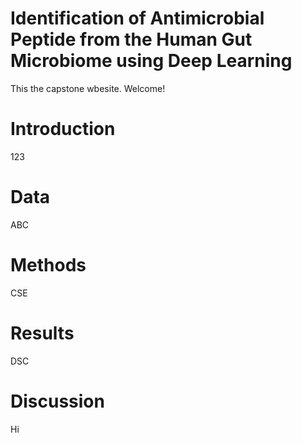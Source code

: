 # Identification of Antimicrobial Peptide from the Human Gut Microbiome using Deep Learning
This the capstone wbesite. Welcome!
# Introduction
123
# Data
ABC
# Methods
CSE
# Results
DSC
# Discussion
Hi
